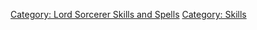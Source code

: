 [Category: Lord Sorcerer Skills and
Spells](Category:_Lord_Sorcerer_Skills_and_Spells "wikilink") [Category:
Skills](Category:_Skills "wikilink")

